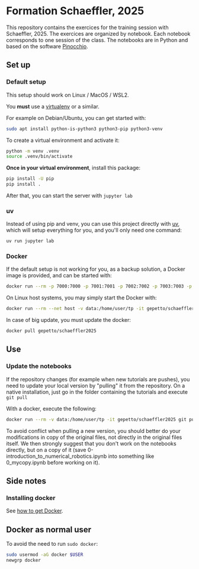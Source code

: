 # Formation Schaeffler, 2025

This repository contains the exercices for the training session with Schaeffler, 2025.
The exercices are organized by notebook. Each notebook corresponds to one session of the class.
The notebooks are in Python and based on the software [Pinocchio](https://github.com/stack-of-tasks/pinocchio).

## Set up

### Default setup

This setup should work on Linux / MacOS / WSL2.

You **must** use a [virtualenv](https://docs.python.org/3/library/venv.html) or a similar.

For example on Debian/Ubuntu, you can get started with:
```bash
sudo apt install python-is-python3 python3-pip python3-venv
```

To create a virtual environment and activate it:
```bash
python -m venv .venv
source .venv/bin/activate
```

**Once in your virtual environment**, install this package:
```bash
pip install -U pip
pip install .
```

After that, you can start the server with `jupyter lab`

### uv

Instead of using pip and venv, you can use this project directly with [uv](https://docs.astral.sh/uv/), which will
setup everything for you, and you'll only need one command:

```bash
uv run jupyter lab
```

### Docker

If the default setup is not working for you, as a backup solution, a Docker image is provided, and can be started with:

```bash
docker run --rm -p 7000:7000 -p 7001:7001 -p 7002:7002 -p 7003:7003 -p 7004:7004 -p 8888:8888 -v data:/home/user/tp -it gepetto/schaeffler2025
```

On Linux host systems, you may simply start the Docker with:

```bash
docker run --rm --net host -v data:/home/user/tp -it gepetto/schaeffler2025
```

In case of big update, you must update the docker:
```bash
docker pull gepetto/schaeffler2025
```

## Use

### Update the notebooks

If the repository changes (for example when new tutorials are pushes), you need to update your local
version by "pulling" it from the repository.
On a native installation, just go in the folder containing the tutorials and execute `git pull`


With a docker, execute the following:
```bash
docker run --rm -v data:/home/user/tp -it gepetto/schaeffler2025 git pull --rebase origin main
```

To avoid conflict when pulling a new version, you should better do your modifications in copy of the original files,
not directly in the original files itself.
We then strongly suggest that you don't work on the notebooks directly, but on a copy of it (save 0-introduction_to_numerical_robotics.ipynb into something like 0_mycopy.ipynb before working on it).

## Side notes

### Installing docker

See [how to get Docker](https://docs.docker.com/get-docker/).

## Docker as normal user

To avoid the need to run `sudo docker`:

```bash
sudo usermod -aG docker $USER
newgrp docker
```

